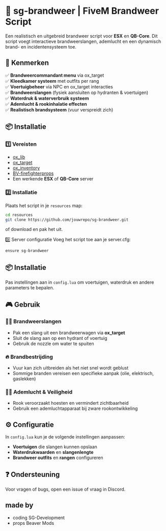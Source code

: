 # 🚒 sg-brandweer | FiveM Brandweer Script  

Een realistisch en uitgebreid brandweer script voor **ESX** en **QB-Core**. Dit script voegt interactieve brandweerslangen, ademlucht en een dynamisch brand- en incidentensysteem toe.  

## 📌 Kenmerken  
✅ **Brandweercommandant menu** via ox_target  
✅ **Kleedkamer systeem** met outfits per rang  
✅ **Voertuigbeheer** via NPC en ox_target interacties  
✅ **Brandweerslangen** (fysiek aansluiten op hydranten & voertuigen)  
✅ **Waterdruk & waterverbruik systeem**  
✅ **Ademlucht & rookinhalatie effecten**  
✅ **Realistisch brandsysteem** (vuur verspreidt zich)  

## 📦 Installatie  
### 1️⃣ Vereisten  
- [ox_lib](https://github.com/overextended/ox_lib)  
- [ox_target](https://github.com/overextended/ox_target)  
- [ox_inventory](https://github.com/overextended/ox_inventory)
- [BV-firefighterprops](https://beavermods.tebex.io/package/5914602) 
- Een werkende **ESX** of **QB-Core** server  

### 2️⃣ Installatie  
Plaats het script in je `resources` map:  
```sh
cd resources
git clone https://github.com/jouwrepo/sg-brandweer.git
```
of download en pak het uit.

3️⃣ Server configuratie
Voeg het script toe aan je server.cfg:
```sh
ensure sg-brandweer
```
## 📦 Installatie
Pas instellingen aan in `config.lua` om voertuigen, waterdruk en andere parameters te bepalen.

## 🎮 Gebruik  
### 👨‍🚒 Brandweerslangen
- Pak een slang uit een brandweerwagen via **ox_target**  
- Sluit de slang aan op een hydrant of voertuig  
- Gebruik de nozzle om water te spuiten  

### 🔥 Brandbestrijding
- Vuur kan zich uitbreiden als het niet snel wordt geblust  
- Sommige branden vereisen een specifieke aanpak (olie, elektrisch, gaslekken)  

### 👷‍♂️ Ademlucht & Veiligheid  
- Rook veroorzaakt hoesten en vermindert zichtbaarheid  
- Gebruik een ademluchtapparaat bij zware rookontwikkeling  

## ⚙️ Configuratie  
In `config.lua` kun je de volgende instellingen aanpassen:
- **Voertuigen** die slangen kunnen opslaan  
- **Waterdrukwaarden** en **slangenlengte**  
- **Brandweer outfits** en **rangen** configureren  

## ❓ Ondersteuning  
Voor vragen of bugs, open een issue of vraag in Discord.

## made by
- coding SG-Development
- props Beaver Mods
